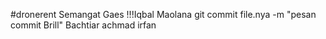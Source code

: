 #dronerent
Semangat Gaes !!!Iqbal Maolana 
git commit file.nya -m "pesan commit Brill"
Bachtiar achmad irfan
